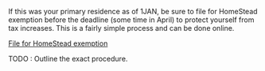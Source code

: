 If this was your primary residence as of 1JAN, be sure to file for HomeStead exemption before the deadline (some time in April) to protect yourself from tax increases.
This is a fairly simple process and can be done online.

[File for HomeStead exemption](https://search.wcad.org)


TODO : Outline the exact procedure.
